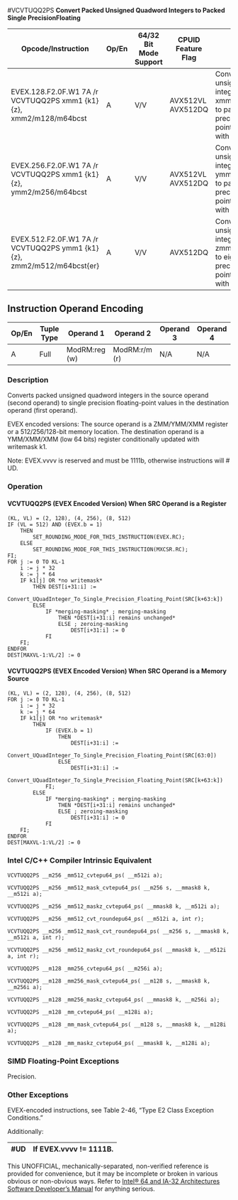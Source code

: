 #VCVTUQQ2PS
**Convert Packed Unsigned Quadword Integers to Packed Single PrecisionFloating**

| Opcode/Instruction                                                     | Op/En | 64/32 Bit Mode Support | CPUID Feature Flag | Description                                                                                                                                              |
| ---------------------------------------------------------------------- | ----- | ---------------------- | ------------------ | -------------------------------------------------------------------------------------------------------------------------------------------------------- |
| EVEX.128.F2.0F.W1 7A /r VCVTUQQ2PS xmm1 {k1}{z}, xmm2/m128/m64bcst     | A     | V/V                    | AVX512VL AVX512DQ  | Convert two packed unsigned quadword integers from xmm2/m128/m64bcst to packed single precision floating-point values in zmm1 with writemask k1.         |
| EVEX.256.F2.0F.W1 7A /r VCVTUQQ2PS xmm1 {k1}{z}, ymm2/m256/m64bcst     | A     | V/V                    | AVX512VL AVX512DQ  | Convert four packed unsigned quadword integers from ymm2/m256/m64bcst to packed single precision floating-point values in xmm1 with writemask k1.        |
| EVEX.512.F2.0F.W1 7A /r VCVTUQQ2PS ymm1 {k1}{z}, zmm2/m512/m64bcst{er} | A     | V/V                    | AVX512DQ           | Convert eight packed unsigned quadword integers from zmm2/m512/m64bcst to eight packed single precision floating-point values in zmm1 with writemask k1. |

## Instruction Operand Encoding

| Op/En | Tuple Type | Operand 1     | Operand 2     | Operand 3 | Operand 4 |
| ----- | ---------- | ------------- | ------------- | --------- | --------- |
| A     | Full       | ModRM:reg (w) | ModRM:r/m (r) | N/A       | N/A       |

### Description

Converts packed unsigned quadword integers in the source operand (second operand) to single precision floating-point values in the destination operand (first operand).

EVEX encoded versions: The source operand is a ZMM/YMM/XMM register or a 512/256/128-bit memory location. The destination operand is a YMM/XMM/XMM (low 64 bits) register conditionally updated with writemask k1.

Note: EVEX.vvvv is reserved and must be 1111b, otherwise instructions will #​​​UD.

### Operation

#### VCVTUQQ2PS (EVEX Encoded Version) When SRC Operand is a Register

```
(KL, VL) = (2, 128), (4, 256), (8, 512)
IF (VL = 512) AND (EVEX.b = 1)
    THEN
        SET_ROUNDING_MODE_FOR_THIS_INSTRUCTION(EVEX.RC);
    ELSE
        SET_ROUNDING_MODE_FOR_THIS_INSTRUCTION(MXCSR.RC);
FI;
FOR j := 0 TO KL-1
    i := j * 32
    k := j * 64
    IF k1[j] OR *no writemask*
        THEN DEST[i+31:i] :=
            Convert_UQuadInteger_To_Single_Precision_Floating_Point(SRC[k+63:k])
        ELSE
            IF *merging-masking* ; merging-masking
                THEN *DEST[i+31:i] remains unchanged*
                ELSE ; zeroing-masking
                    DEST[i+31:i] := 0
            FI
    FI;
ENDFOR
DEST[MAXVL-1:VL/2] := 0

```

#### VCVTUQQ2PS (EVEX Encoded Version) When SRC Operand is a Memory Source

```
(KL, VL) = (2, 128), (4, 256), (8, 512)
FOR j := 0 TO KL-1
    i := j * 32
    k := j * 64
    IF k1[j] OR *no writemask*
        THEN
            IF (EVEX.b = 1)
                THEN
                    DEST[i+31:i] :=
            Convert_UQuadInteger_To_Single_Precision_Floating_Point(SRC[63:0])
                ELSE
                    DEST[i+31:i] :=
            Convert_UQuadInteger_To_Single_Precision_Floating_Point(SRC[k+63:k])
            FI;
        ELSE
            IF *merging-masking* ; merging-masking
                THEN *DEST[i+31:i] remains unchanged*
                ELSE ; zeroing-masking
                    DEST[i+31:i] := 0
            FI
    FI;
ENDFOR
DEST[MAXVL-1:VL/2] := 0

```

### Intel C/C++ Compiler Intrinsic Equivalent

```
VCVTUQQ2PS __m256 _mm512_cvtepu64_ps( __m512i a);

```

```
VCVTUQQ2PS __m256 _mm512_mask_cvtepu64_ps( __m256 s, __mmask8 k, __m512i a);

```

```
VCVTUQQ2PS __m256 _mm512_maskz_cvtepu64_ps( __mmask8 k, __m512i a);

```

```
VCVTUQQ2PS __m256 _mm512_cvt_roundepu64_ps( __m512i a, int r);

```

```
VCVTUQQ2PS __m256 _mm512_mask_cvt_roundepu64_ps( __m256 s, __mmask8 k, __m512i a, int r);

```

```
VCVTUQQ2PS __m256 _mm512_maskz_cvt_roundepu64_ps( __mmask8 k, __m512i a, int r);

```

```
VCVTUQQ2PS __m128 _mm256_cvtepu64_ps( __m256i a);

```

```
VCVTUQQ2PS __m128 _mm256_mask_cvtepu64_ps( __m128 s, __mmask8 k, __m256i a);

```

```
VCVTUQQ2PS __m128 _mm256_maskz_cvtepu64_ps( __mmask8 k, __m256i a);

```

```
VCVTUQQ2PS __m128 _mm_cvtepu64_ps( __m128i a);

```

```
VCVTUQQ2PS __m128 _mm_mask_cvtepu64_ps( __m128 s, __mmask8 k, __m128i a);

```

```
VCVTUQQ2PS __m128 _mm_maskz_cvtepu64_ps( __mmask8 k, __m128i a);

```

### SIMD Floating-Point Exceptions

Precision.

### Other Exceptions

EVEX-encoded instructions, see Table 2-46, “Type E2 Class Exception Conditions.”

Additionally:

| #​​​UD | If EVEX.vvvv != 1111B. |
| ------ | ---------------------- |

This UNOFFICIAL, mechanically-separated, non-verified reference is provided for convenience, but it may be
incomplete or broken in various obvious or non-obvious
ways. Refer to [Intel® 64 and IA-32 Architectures Software Developer’s Manual](https://software.intel.com/en-us/download/intel-64-and-ia-32-architectures-sdm-combined-volumes-1-2a-2b-2c-2d-3a-3b-3c-3d-and-4) for anything serious.
